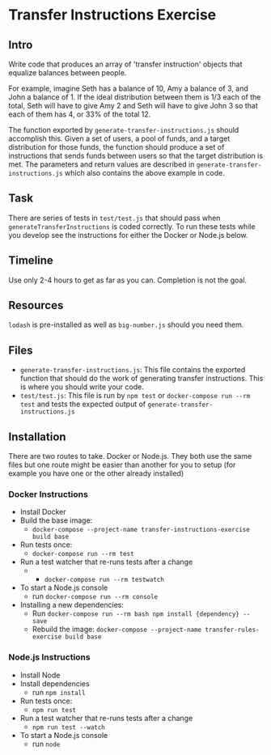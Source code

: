 # Transfer Instructions Exercise

## Intro
Write code that produces an array of 'transfer instruction' objects that equalize balances between people.

For example, imagine Seth has a balance of 10, Amy a balance of 3, and John a balance of 1. If the ideal distribution between them is 1/3 each of the total, Seth will have to give Amy 2 and Seth will have to give John 3 so that each of them has 4, or 33% of the total 12.

The function exported by `generate-transfer-instructions.js` should accomplish this. Given a set of users, a pool of funds, and a target distribution for those funds, the function should produce a set of instructions that sends funds between users so that the target distribution is met. The parameters and return values are described in `generate-transfer-instructions.js` which also contains the above example in code.

## Task
There are series of tests in `test/test.js` that should pass when `generateTransferInstructions` is coded correctly. To run these tests while you develop see the instructions for either the Docker or Node.js below.

## Timeline
Use only 2-4 hours to get as far as you can. Completion is not the goal.

## Resources
`lodash` is pre-installed as well as `big-number.js` should you need them.


## Files
- `generate-transfer-instructions.js`: This file contains the exported function that should do the work of generating transfer instructions. This is where you should write your code.
- `test/test.js`: This file is run by `npm test` or `docker-compose run --rm test` and tests the expected output of `generate-transfer-instructions.js`

## Installation
There are two routes to take. Docker or Node.js. They both use the same files but one route might be easier than another for you to setup (for example you have one or the other already installed)

### Docker Instructions
- Install Docker
- Build the base image:
    - `docker-compose --project-name transfer-instructions-exercise build base`
- Run tests once:
    - `docker-compose run --rm test`
- Run a test watcher that re-runs tests after a change
    - - `docker-compose run --rm testwatch`
- To start a Node.js console
    -   run `docker-compose run --rm console`
- Installing a new dependencies:
    -   Run `docker-compose run --rm bash npm install {dependency} --save` 
    -   Rebuild the image:  `docker-compose --project-name transfer-rules-exercise build base`

### Node.js Instructions
- Install Node
- Install dependencies
    - run `npm install`
- Run tests once:
    - `npm run test`
- Run a test watcher that re-runs tests after a change
    - `npm run test --watch`
- To start a Node.js console
    -   run `node`